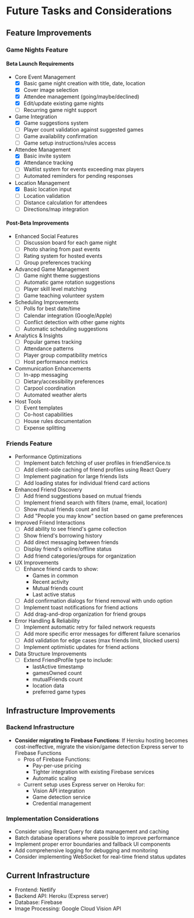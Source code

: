 # Future Tasks and Considerations

## Feature Improvements

### Game Nights Feature

#### Beta Launch Requirements

- Core Event Management
  - [x] Basic game night creation with title, date, location
  - [x] Cover image selection
  - [x] Attendee management (going/maybe/declined)
  - [x] Edit/update existing game nights
  - [ ] Recurring game night support

- Game Integration
  - [x] Game suggestions system
  - [ ] Player count validation against suggested games
  - [ ] Game availability confirmation
  - [ ] Game setup instructions/rules access

- Attendee Management
  - [x] Basic invite system
  - [x] Attendance tracking
  - [ ] Waitlist system for events exceeding max players
  - [ ] Automated reminders for pending responses

- Location Management
  - [x] Basic location input
  - [ ] Location validation
  - [ ] Distance calculation for attendees
  - [ ] Directions/map integration

#### Post-Beta Improvements

- Enhanced Social Features
  - [ ] Discussion board for each game night
  - [ ] Photo sharing from past events
  - [ ] Rating system for hosted events
  - [ ] Group preferences tracking

- Advanced Game Management
  - [ ] Game night theme suggestions
  - [ ] Automatic game rotation suggestions
  - [ ] Player skill level matching
  - [ ] Game teaching volunteer system

- Scheduling Improvements
  - [ ] Polls for best date/time
  - [ ] Calendar integration (Google/Apple)
  - [ ] Conflict detection with other game nights
  - [ ] Automatic scheduling suggestions

- Analytics & Insights
  - [ ] Popular games tracking
  - [ ] Attendance patterns
  - [ ] Player group compatibility metrics
  - [ ] Host performance metrics

- Communication Enhancements
  - [ ] In-app messaging
  - [ ] Dietary/accessibility preferences
  - [ ] Carpool coordination
  - [ ] Automated weather alerts

- Host Tools
  - [ ] Event templates
  - [ ] Co-host capabilities
  - [ ] House rules documentation
  - [ ] Expense splitting

### Friends Feature
- Performance Optimizations
  - [ ] Implement batch fetching of user profiles in friendService.ts
  - [ ] Add client-side caching of friend profiles using React Query
  - [ ] Implement pagination for large friends lists
  - [ ] Add loading states for individual friend card actions

- Enhanced Friend Discovery
  - [ ] Add friend suggestions based on mutual friends
  - [ ] Implement friend search with filters (name, email, location)
  - [ ] Show mutual friends count and list
  - [ ] Add "People you may know" section based on game preferences

- Improved Friend Interactions
  - [ ] Add ability to see friend's game collection
  - [ ] Show friend's borrowing history
  - [ ] Add direct messaging between friends
  - [ ] Display friend's online/offline status
  - [ ] Add friend categories/groups for organization

- UX Improvements
  - [ ] Enhance friend cards to show:
    - Games in common
    - Recent activity
    - Mutual friends count
    - Last active status
  - [ ] Add confirmation dialogs for friend removal with undo option
  - [ ] Implement toast notifications for friend actions
  - [ ] Add drag-and-drop organization for friend groups

- Error Handling & Reliability
  - [ ] Implement automatic retry for failed network requests
  - [ ] Add more specific error messages for different failure scenarios
  - [ ] Add validation for edge cases (max friends limit, blocked users)
  - [ ] Implement optimistic updates for friend actions

- Data Structure Improvements
  - [ ] Extend FriendProfile type to include:
    - lastActive timestamp
    - gamesOwned count
    - mutualFriends count
    - location data
    - preferred game types

## Infrastructure Improvements

### Backend Infrastructure
- **Consider migrating to Firebase Functions**: If Heroku hosting becomes cost-ineffective, migrate the vision/game detection Express server to Firebase Functions
  - Pros of Firebase Functions:
    - Pay-per-use pricing
    - Tighter integration with existing Firebase services
    - Automatic scaling
  - Current setup uses Express server on Heroku for:
    - Vision API integration
    - Game detection service
    - Credential management

### Implementation Considerations
- Consider using React Query for data management and caching
- Batch database operations where possible to improve performance
- Implement proper error boundaries and fallback UI components
- Add comprehensive logging for debugging and monitoring
- Consider implementing WebSocket for real-time friend status updates

## Current Infrastructure
- Frontend: Netlify
- Backend API: Heroku (Express server)
- Database: Firebase
- Image Processing: Google Cloud Vision API
